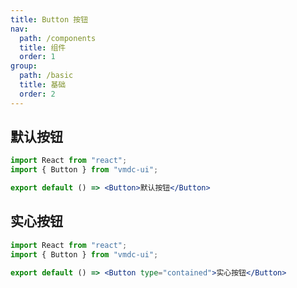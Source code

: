 ```yaml
---
title: Button 按钮
nav:
  path: /components
  title: 组件
  order: 1
group:
  path: /basic
  title: 基础
  order: 2
---
```


## 默认按钮

```jsx
import React from "react";
import { Button } from "vmdc-ui";

export default () => <Button>默认按钮</Button>
```

## 实心按钮

```jsx
import React from "react";
import { Button } from "vmdc-ui";

export default () => <Button type="contained">实心按钮</Button>
```

<API src="./Button.tsx"></API>
